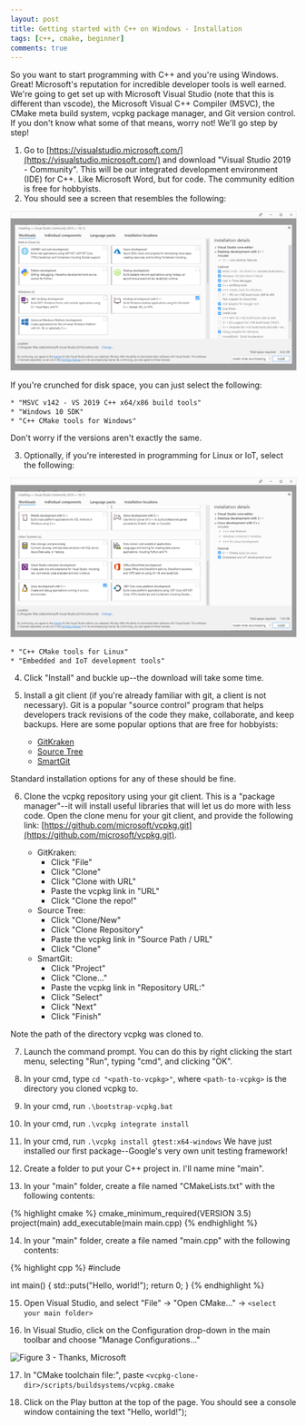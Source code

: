 ```yaml
---
layout: post
title: Getting started with C++ on Windows - Installation
tags: [c++, cmake, beginner]
comments: true
---
```


So you want to start programming with C++ and you're using Windows. Great! Microsoft's reputation for incredible developer tools is well earned. We're going to get set up with Microsoft Visual Studio (note that this is different than vscode), the Microsoft Visual C++ Compiler (MSVC), the CMake meta build system, vcpkg package manager, and Git version control. If you don't know what some of that means, worry not! We'll go step by step!

1. Go to [https://visualstudio.microsoft.com/](https://visualstudio.microsoft.com/) and download "Visual Studio 2019 - Community". This will be our integrated development environment (IDE) for C++. Like Microsoft Word, but for code. The community edition is free for hobbyists.
2. You should see a screen that resembles the following:

![Figure 1](public/2019-07-02-01.png)

If you're crunched for disk space, you can just select the following:

    * "MSVC v142 - VS 2019 C++ x64/x86 build tools"
    * "Windows 10 SDK"
    * "C++ CMake tools for Windows"

Don't worry if the versions aren't exactly the same.

3. Optionally, if you're interested in programming for Linux or IoT, select the following:

![Figure 2](public/2019-07-02-02.png)

    * "C++ CMake tools for Linux"
    * "Embedded and IoT development tools"

4. Click "Install" and buckle up--the download will take some time.

5. Install a git client (if you're already familiar with git, a client is not necessary). Git is a popular "source control" program that helps developers track revisions of the code they make, collaborate, and keep backups. Here are some popular options that are free for hobbyists:

    * [GitKraken](https://www.gitkraken.com/download)
    * [Source Tree](https://www.sourcetreeapp.com/)
    * [SmartGit](https://www.syntevo.com/smartgit/download/)

Standard installation options for any of these should be fine.

6. Clone the vcpkg repository using your git client. This is a "package manager"--it will install useful libraries that will let us do more with less code. Open the clone menu for your git client, and provide the following link: [https://github.com/microsoft/vcpkg.git](https://github.com/microsoft/vcpkg.git).

    * GitKraken:
        * Click "File" 
        * Click "Clone"
        * Click "Clone with URL"
        * Paste the vcpkg link in "URL"
        * Click "Clone the repo!"
    * Source Tree:
        * Click "Clone/New"
        * Click "Clone Repository"
        * Paste the vcpkg link in "Source Path / URL"
        * Click "Clone"
    * SmartGit:
        * Click "Project"
        * Click "Clone..."
        * Paste the vcpkg link in "Repository URL:"
        * Click "Select"
        * Click "Next"
        * Click "Finish"

Note the path of the directory vcpkg was cloned to.

7. Launch the command prompt. You can do this by right clicking the start menu, selecting "Run", typing "cmd", and clicking "OK".

8. In your cmd, type `cd "<path-to-vcpkg>"`, where `<path-to-vcpkg>` is the directory you cloned vcpkg to.

9. In your cmd, run `.\bootstrap-vcpkg.bat`

10. In your cmd, run `.\vcpkg integrate install`

11. In your cmd, run `.\vcpkg install gtest:x64-windows`
We have just installed our first package--Google's very own unit testing framework!

12. Create a folder to put your C++ project in. I'll name mine "main".

13. In your "main" folder, create a file named "CMakeLists.txt" with the following contents:

{% highlight cmake %}
cmake_minimum_required(VERSION 3.5)
project(main)
add_executable(main main.cpp)
{% endhighlight %}

14. In your "main" folder, create a file named "main.cpp" with the following contents:

{% highlight cpp %}
#include <cstdio>

int main()
{
    std::puts("Hello, world!");
    return 0;
}
{% endhighlight %}

15. Open Visual Studio, and select "File" -> "Open CMake..." -> `<select your main folder>`

16. In Visual Studio, click on the Configuration drop-down in the main toolbar and choose "Manage Configurations..."

![Figure 3 - Thanks, Microsoft](https://docs.microsoft.com/en-us/cpp/build/media/vs2019-cmake-manage-configurations.png?view=vs-2019)

17. In "CMake toolchain file:", paste `<vcpkg-clone-dir>/scripts/buildsystems/vcpkg.cmake`

18. Click on the Play button at the top of the page. You should see a console window containing the text "Hello, world!");
